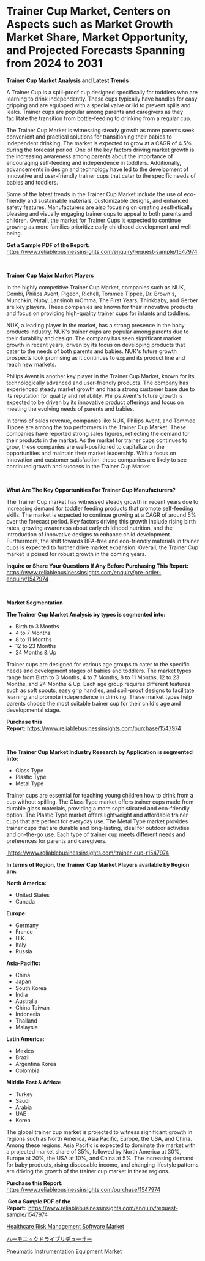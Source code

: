 <p><h1>Trainer Cup Market, Centers on Aspects such as Market Growth Market Share, Market Opportunity, and Projected Forecasts Spanning from 2024 to 2031</h1></p><p><strong>Trainer Cup Market Analysis and Latest Trends</strong></p>
<p><p>A Trainer Cup is a spill-proof cup designed specifically for toddlers who are learning to drink independently. These cups typically have handles for easy gripping and are equipped with a special valve or lid to prevent spills and leaks. Trainer cups are popular among parents and caregivers as they facilitate the transition from bottle-feeding to drinking from a regular cup.</p><p>The Trainer Cup Market is witnessing steady growth as more parents seek convenient and practical solutions for transitioning their babies to independent drinking. The market is expected to grow at a CAGR of 4.5% during the forecast period. One of the key factors driving market growth is the increasing awareness among parents about the importance of encouraging self-feeding and independence in toddlers. Additionally, advancements in design and technology have led to the development of innovative and user-friendly trainer cups that cater to the specific needs of babies and toddlers.</p><p>Some of the latest trends in the Trainer Cup Market include the use of eco-friendly and sustainable materials, customizable designs, and enhanced safety features. Manufacturers are also focusing on creating aesthetically pleasing and visually engaging trainer cups to appeal to both parents and children. Overall, the market for Trainer Cups is expected to continue growing as more families prioritize early childhood development and well-being.</p></p>
<p><strong>Get a Sample PDF of the Report:&nbsp;</strong> <a href="https://www.reliablebusinessinsights.com/enquiry/request-sample/1547974">https://www.reliablebusinessinsights.com/enquiry/request-sample/1547974</a></p>
<p>&nbsp;</p>
<p><strong>Trainer Cup Major Market Players</strong></p>
<p><p>In the highly competitive Trainer Cup Market, companies such as NUK, Combi, Philips Avent, Pigeon, Richell, Tommee Tippee, Dr. Brown's, Munchkin, Nuby, Lansinoh mOmma, The First Years, Thinkbaby, and Gerber are key players. These companies are known for their innovative products and focus on providing high-quality trainer cups for infants and toddlers.</p><p>NUK, a leading player in the market, has a strong presence in the baby products industry. NUK's trainer cups are popular among parents due to their durability and design. The company has seen significant market growth in recent years, driven by its focus on developing products that cater to the needs of both parents and babies. NUK's future growth prospects look promising as it continues to expand its product line and reach new markets.</p><p>Philips Avent is another key player in the Trainer Cup Market, known for its technologically advanced and user-friendly products. The company has experienced steady market growth and has a strong customer base due to its reputation for quality and reliability. Philips Avent's future growth is expected to be driven by its innovative product offerings and focus on meeting the evolving needs of parents and babies.</p><p>In terms of sales revenue, companies like NUK, Philips Avent, and Tommee Tippee are among the top performers in the Trainer Cup Market. These companies have reported strong sales figures, reflecting the demand for their products in the market. As the market for trainer cups continues to grow, these companies are well-positioned to capitalize on the opportunities and maintain their market leadership. With a focus on innovation and customer satisfaction, these companies are likely to see continued growth and success in the Trainer Cup Market.</p></p>
<p>&nbsp;</p>
<p><strong>What Are The Key Opportunities For Trainer Cup Manufacturers?</strong></p>
<p><p>The Trainer Cup market has witnessed steady growth in recent years due to increasing demand for toddler feeding products that promote self-feeding skills. The market is expected to continue growing at a CAGR of around 5% over the forecast period. Key factors driving this growth include rising birth rates, growing awareness about early childhood nutrition, and the introduction of innovative designs to enhance child development. Furthermore, the shift towards BPA-free and eco-friendly materials in trainer cups is expected to further drive market expansion. Overall, the Trainer Cup market is poised for robust growth in the coming years.</p></p>
<p><strong>Inquire or Share Your Questions If Any Before Purchasing This Report:</strong> <a href="https://www.reliablebusinessinsights.com/enquiry/pre-order-enquiry/1547974">https://www.reliablebusinessinsights.com/enquiry/pre-order-enquiry/1547974</a></p>
<p>&nbsp;</p>
<p><strong>Market Segmentation</strong></p>
<p><strong>The Trainer Cup Market Analysis by types is segmented into:</strong></p>
<p><ul><li>Birth to 3 Months</li><li>4 to 7 Months</li><li>8 to 11 Months</li><li>12 to 23 Months</li><li>24 Months & Up</li></ul></p>
<p><p>Trainer cups are designed for various age groups to cater to the specific needs and development stages of babies and toddlers. The market types range from Birth to 3 Months, 4 to 7 Months, 8 to 11 Months, 12 to 23 Months, and 24 Months & Up. Each age group requires different features such as soft spouts, easy grip handles, and spill-proof designs to facilitate learning and promote independence in drinking. These market types help parents choose the most suitable trainer cup for their child's age and developmental stage.</p></p>
<p><strong>Purchase this Report:&nbsp;</strong><a href="https://www.reliablebusinessinsights.com/purchase/1547974">https://www.reliablebusinessinsights.com/purchase/1547974</a></p>
<p>&nbsp;</p>
<p><strong>The Trainer Cup Market Industry Research by Application is segmented into:</strong></p>
<p><ul><li>Glass Type</li><li>Plastic Type</li><li>Metal Type</li></ul></p>
<p><p>Trainer cups are essential for teaching young children how to drink from a cup without spilling. The Glass Type market offers trainer cups made from durable glass materials, providing a more sophisticated and eco-friendly option. The Plastic Type market offers lightweight and affordable trainer cups that are perfect for everyday use. The Metal Type market provides trainer cups that are durable and long-lasting, ideal for outdoor activities and on-the-go use. Each type of trainer cup meets different needs and preferences for parents and caregivers.</p></p>
<p><a href="https://www.reliablebusinessinsights.com/trainer-cup-r1547974">&nbsp;https://www.reliablebusinessinsights.com/trainer-cup-r1547974</a></p>
<p><strong>In terms of Region, the Trainer Cup Market Players available by Region are:</strong></p>
<p>
    <p> <strong> North America: </strong>
        <ul>
            <li>United States</li>
            <li>Canada</li>
        </ul>
        </p> 
    <p> <strong> Europe: </strong>
        <ul>
            <li>Germany</li>
            <li>France</li>
            <li>U.K.</li>
            <li>Italy</li>
            <li>Russia</li>
        </ul>
        </p> 
    <p> <strong> Asia-Pacific: </strong>
        <ul>
            <li>China</li>
            <li>Japan</li>
            <li>South Korea</li>
            <li>India</li>
            <li>Australia</li>
            <li>China Taiwan</li>
            <li>Indonesia</li>
            <li>Thailand</li>
            <li>Malaysia</li>
        </ul>
        </p> 
    <p> <strong> Latin America: </strong>
        <ul>
            <li>Mexico</li>
            <li>Brazil</li>
            <li>Argentina Korea</li>
            <li>Colombia</li>
        </ul>
        </p> 
    <p> <strong> Middle East & Africa: </strong>
        <ul>
            <li>Turkey</li>
            <li>Saudi</li>
            <li>Arabia</li>
            <li>UAE</li>
            <li>Korea</li>
        </ul>
    </p>
    </p>
<p><p>The global trainer cup market is projected to witness significant growth in regions such as North America, Asia Pacific, Europe, the USA, and China. Among these regions, Asia Pacific is expected to dominate the market with a projected market share of 35%, followed by North America at 30%, Europe at 20%, the USA at 10%, and China at 5%. The increasing demand for baby products, rising disposable income, and changing lifestyle patterns are driving the growth of the trainer cup market in these regions.</p></p>
<p><strong>Purchase this Report: </strong><a href="https://www.reliablebusinessinsights.com/purchase/1547974">https://www.reliablebusinessinsights.com/purchase/1547974</a></p>
<p>&nbsp;<strong>Get a Sample PDF of the Report:&nbsp;&nbsp;</strong><a href="https://www.reliablebusinessinsights.com/enquiry/request-sample/1547974">https://www.reliablebusinessinsights.com/enquiry/request-sample/1547974</a></p>
<p><strong></strong></p>
<p><p><a href="https://www.linkedin.com/pulse/healthcare-risk-management-software-market-key-successful-e3s4c">Healthcare Risk Management Software Market</a></p><p><a href="https://github.com/bevdtkn4419963/Market-Research-Report-List-2/blob/main/4451979142446.md">ハーモニックドライブリデューサー</a></p><p><a href="https://www.linkedin.com/pulse/pneumatic-instrumentation-equipment-market-report-reveals-latest-jtwse">Pneumatic Instrumentation Equipment Market</a></p></p>